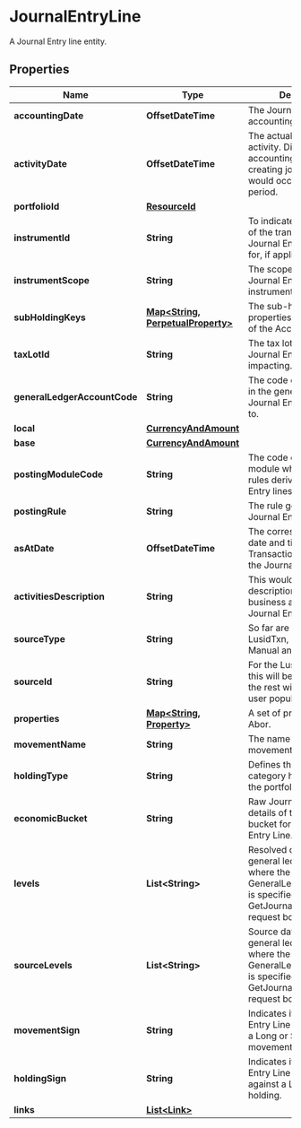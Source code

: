 

# JournalEntryLine

A Journal Entry line entity.

## Properties

| Name | Type | Description | Notes |
|------------ | ------------- | ------------- | -------------|
|**accountingDate** | **OffsetDateTime** | The Journal Entry Line accounting date. |  |
|**activityDate** | **OffsetDateTime** | The actual date of the activity. Differs from the accounting date when creating journals that would occur in a closed period. |  |
|**portfolioId** | [**ResourceId**](ResourceId.md) |  |  |
|**instrumentId** | **String** | To indicate the instrument of the transaction that the Journal Entry Line posted for, if applicable. |  |
|**instrumentScope** | **String** | The scope in which the Journal Entry Line instrument is in. |  |
|**subHoldingKeys** | [**Map&lt;String, PerpetualProperty&gt;**](PerpetualProperty.md) | The sub-holding properties which are part of the AccountingKey. |  [optional] |
|**taxLotId** | **String** | The tax lot Id that the Journal Entry Line is impacting. |  |
|**generalLedgerAccountCode** | **String** | The code of the account in the general ledger the Journal Entry was posted to. |  |
|**local** | [**CurrencyAndAmount**](CurrencyAndAmount.md) |  |  |
|**base** | [**CurrencyAndAmount**](CurrencyAndAmount.md) |  |  |
|**postingModuleCode** | **String** | The code of the posting module where the posting rules derived the Journal Entry lines. |  [optional] |
|**postingRule** | **String** | The rule generating the Journal Entry Line. |  |
|**asAtDate** | **OffsetDateTime** | The corresponding input date and time of the Transaction generating the Journal Entry Line. |  |
|**activitiesDescription** | **String** | This would be the description of the business activities this Journal Entry Line is for. |  [optional] |
|**sourceType** | **String** | So far are 4 types: LusidTxn, LusidValuation, Manual and External. |  |
|**sourceId** | **String** | For the Lusid Source Type this will be the txn Id. For the rest will be what the user populates. |  |
|**properties** | [**Map&lt;String, Property&gt;**](Property.md) | A set of properties for the Abor. |  [optional] |
|**movementName** | **String** | The name of the movement. |  |
|**holdingType** | **String** | Defines the broad category holding within the portfolio. |  |
|**economicBucket** | **String** | Raw Journal Entry Line details of the economic bucket for the Journal Entry Line. |  |
|**levels** | **List&lt;String&gt;** | Resolved data from the general ledger profile where the GeneralLedgerProfileCode is specified in the GetJournalEntryLines request body. |  [optional] |
|**sourceLevels** | **List&lt;String&gt;** | Source data from the general ledger profile where the GeneralLedgerProfileCode is specified in the GetJournalEntryLines request body. |  [optional] |
|**movementSign** | **String** | Indicates if the Journal Entry Line corresponds to a Long or Short movement. |  [optional] |
|**holdingSign** | **String** | Indicates if the Journal Entry Line is operating against a Long or Short holding. |  [optional] |
|**links** | [**List&lt;Link&gt;**](Link.md) |  |  [optional] |



